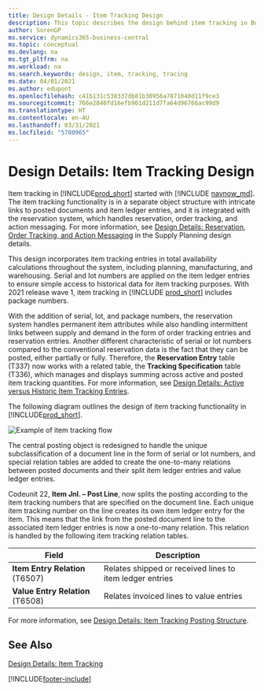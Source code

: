 ```yaml
---
title: Design Details - Item Tracking Design
description: This topic describes the design behind item tracking in Business Central as it matures through product versions.
author: SorenGP
ms.service: dynamics365-business-central
ms.topic: conceptual
ms.devlang: na
ms.tgt_pltfrm: na
ms.workload: na
ms.search.keywords: design, item, tracking, tracing
ms.date: 04/01/2021
ms.author: edupont
ms.openlocfilehash: c41b131c538337db81b30956a7871040d11f9ce3
ms.sourcegitcommit: 766e2840fd16efb901d211d7fa64d96766ac99d9
ms.translationtype: HT
ms.contentlocale: en-AU
ms.lasthandoff: 03/31/2021
ms.locfileid: "5780965"
---
```

# <a name="design-details-item-tracking-design"></a>Design Details: Item Tracking Design

Item tracking in [!INCLUDE[prod_short](includes/prod_short.md)] started with [!INCLUDE [navnow_md](includes/navnow_md.md)]. The item tracking functionality is in a separate object structure with intricate links to posted documents and item ledger entries, and it is integrated with the reservation system, which handles reservation, order tracking, and action messaging. For more information, see [Design Details: Reservation, Order Tracking, and Action Messaging](design-details-reservation-order-tracking-and-action-messaging.md) in the Supply Planning design details.  

This design incorporates item tracking entries in total availability calculations throughout the system, including planning, manufacturing, and warehousing. Serial and lot numbers are applied on the item ledger entries to ensure simple access to historical data for item tracking purposes. With 2021 release wave 1, item tracking in [!INCLUDE [prod_short](includes/prod_short.md)] includes package numbers.  

With the addition of serial, lot, and package numbers, the reservation system handles permanent item attributes while also handling intermittent links between supply and demand in the form of order tracking entries and reservation entries. Another different characteristic of serial or lot numbers compared to the conventional reservation data is the fact that they can be posted, either partially or fully. Therefore, the **Reservation Entry** table (T337) now works with a related table, the **Tracking Specification** table (T336), which manages and displays summing across active and posted item tracking quantities. For more information, see [Design Details: Active versus Historic Item Tracking Entries](design-details-active-versus-historic-item-tracking-entries.md).  

The following diagram outlines the design of item tracking functionality in [!INCLUDE[prod_short](includes/prod_short.md)].  

![Example of item tracking flow](media/design_details_item_tracking_design.png "Example of item tracking flow")  

The central posting object is redesigned to handle the unique subclassification of a document line in the form of serial or lot numbers, and special relation tables are added to create the one-to-many relations between posted documents and their split item ledger entries and value ledger entries.  

Codeunit 22, **Item Jnl. – Post Line**, now splits the posting according to the item tracking numbers that are specified on the document line. Each unique item tracking number on the line creates its own item ledger entry for the item. This means that the link from the posted document line to the associated item ledger entries is now a one-to-many relation. This relation is handled by the following item tracking relation tables.  

|Field|Description|  
|---------------|---------------------------------------|  
|**Item Entry Relation** (T6507)|Relates shipped or received lines to item ledger entries|  
|**Value Entry Relation** (T6508)|Relates invoiced lines to value entries|  

For more information, see [Design Details: Item Tracking Posting Structure](design-details-item-tracking-posting-structure.md).  

## <a name="see-also"></a>See Also

[Design Details: Item Tracking](design-details-item-tracking.md)

[!INCLUDE[footer-include](includes/footer-banner.md)]  
